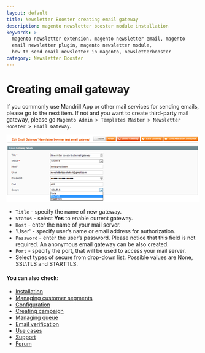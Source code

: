 ```yaml
---
layout: default
title: Newsletter Booster creating email gateway
description: magento newsletter booster module installation
keywords: >
  magento newsletter extension, magento newsletter email, magento
  email newsletter plugin, magento newsletter module,
  how to send email newsletter in magento, newsletterbooster
category: Newsletter Booster
---
```


# Creating email gateway

If you commonly use Mandrill App or other mail services for sending emails, please go to the next item. If not and you want to create third-party mail gateway, please go `Magento Admin > Templates Master > Newsletter Booster > Email Gateway`.

![Newsletterbooster](/images/m1/extensions/newsletter-booster/edit-email-gateway.png)

-   `Title` - specify the name of new gateway.
-   `Status` - select **Yes** to enable current gateway.
-   `Host` - enter the name of your mail server.
-   'User' - specify user’s name or email address for authorization.
-   `Password` - enter the user’s password. Please notice that this field is not required. An anonymous email gateway can be also created.
-   `Port` - specify the port, that will be used to access your mail server.
-   Select types of secure from drop-down list. Possible values are None, SSL\TLS and STARTTLS.

#### You can also check:

*   [Installation](../installation/)
*   [Managing customer segments](../managing-customer-segments/)
*   [Configuration](../configuration/)
*   [Creating campaign](../creating-campaign/)
*   [Managing queue](../managing-queue/)
*   [Email verification](../email-verification/)
*   [Use cases](../use-cases/)
*   [Support](https://swissuplabs.com/contacts/)
*   [Forum](https://swissuplabs.com/magento-forum/)